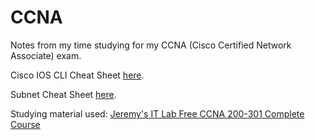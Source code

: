 # CCNA

Notes from my time studying for my CCNA (Cisco Certified Network Associate) exam.

Cisco IOS CLI Cheat Sheet [here](https://github.com/r7perezyera/Cisco-IOS-Command-CheatSheets/blob/master/router_commands.md).

Subnet Cheat Sheet [here](https://dnsmadeeasy.com/support/subnet).

Studying material used:
[Jeremy's IT Lab Free CCNA 200-301 Complete Course](https://www.youtube.com/watch?v=H8W9oMNSuwo&list=PLxbwE86jKRgMpuZuLBivzlM8s2Dk5lXBQ&pp=iAQB)

